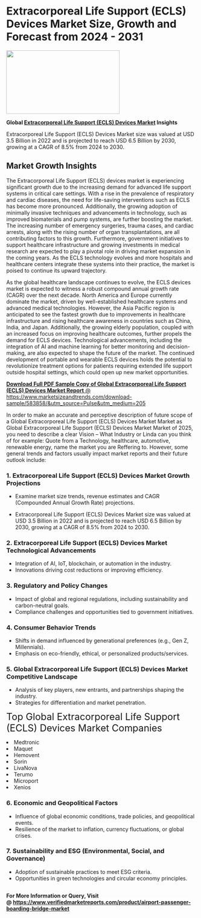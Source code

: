 <H1>Extracorporeal Life Support (ECLS) Devices Market Size, Growth and Forecast from 2024 - 2031</H1><img class="aligncenter size-medium wp-image-584254" src="https://thirdeyenews.in/wp-content/uploads/2024/09/Global-Market-Research-300x168.jpeg" alt="" width="300" height="168" /><p><strong>Global&nbsp;<a href="https://www.marketsizeandtrends.com/download-sample/583858/&amp;utm_source=Pulse&amp;utm_medium=205">Extracorporeal Life Support (ECLS) Devices Market</a> Insights</strong></p><p>Extracorporeal Life Support (ECLS) Devices Market size was valued at USD 3.5 Billion in 2022 and is projected to reach USD 6.5 Billion by 2030, growing at a CAGR of 8.5% from 2024 to 2030.</p><p><h2>Market Growth Insights</h2> <p>The Extracorporeal Life Support (ECLS) devices market is experiencing significant growth due to the increasing demand for advanced life support systems in critical care settings. With a rise in the prevalence of respiratory and cardiac diseases, the need for life-saving interventions such as ECLS has become more pronounced. Additionally, the growing adoption of minimally invasive techniques and advancements in technology, such as improved biomaterials and pump systems, are further boosting the market. The increasing number of emergency surgeries, trauma cases, and cardiac arrests, along with the rising number of organ transplantations, are all contributing factors to this growth. Furthermore, government initiatives to support healthcare infrastructure and growing investments in medical research are expected to play a pivotal role in driving market expansion in the coming years. As the ECLS technology evolves and more hospitals and healthcare centers integrate these systems into their practice, the market is poised to continue its upward trajectory.</p> <p><a href="#"></a></p> <p>As the global healthcare landscape continues to evolve, the ECLS devices market is expected to witness a robust compound annual growth rate (CAGR) over the next decade. North America and Europe currently dominate the market, driven by well-established healthcare systems and advanced medical technologies. However, the Asia Pacific region is anticipated to see the fastest growth due to improvements in healthcare infrastructure and rising healthcare awareness in countries such as China, India, and Japan. Additionally, the growing elderly population, coupled with an increased focus on improving healthcare outcomes, further propels the demand for ECLS devices. Technological advancements, including the integration of AI and machine learning for better monitoring and decision-making, are also expected to shape the future of the market. The continued development of portable and wearable ECLS devices holds the potential to revolutionize treatment options for patients requiring extended life support outside hospital settings, which could open up new market opportunities. </p> <p><a href="#"></p><p><span class=""><strong>Download Full PDF Sample Copy of Global Extracorporeal Life Support (ECLS) Devices Market Report</strong> @ <a href="https://www.marketsizeandtrends.com/download-sample/583858/&amp;utm_source=Pulse&amp;utm_medium=205" target="_blank">https://www.marketsizeandtrends.com/download-sample/583858/&amp;utm_source=Pulse&amp;utm_medium=205</a></span></p><p>In order to make an accurate and perceptive description of future scope of a Global&nbsp;Extracorporeal Life Support (ECLS) Devices Market Market as Global&nbsp;Extracorporeal Life Support (ECLS) Devices Market Market of 2025, you need to describe a clear Vision &ndash; What Industry or Linda can you think of for example: Quote from a Technology, healthcare, automotive, renewable energy, name the market you are Reffering to. However, some general trends and factors usually impact market reports and their future outlook include:</p><h3>1.&nbsp;<strong>Extracorporeal Life Support (ECLS) Devices Market Growth Projections</strong></h3><ul><li>Examine market size trends, revenue estimates and CAGR (Compounded Annual Growth Rate) projections.</li><li><p>Extracorporeal Life Support (ECLS) Devices Market size was valued at USD 3.5 Billion in 2022 and is projected to reach USD 6.5 Billion by 2030, growing at a CAGR of 8.5% from 2024 to 2030.</p></li></ul><h3>2.&nbsp;<strong>Extracorporeal Life Support (ECLS) Devices Market Technological Advancements</strong></h3><ul><li>Integration of AI, IoT, blockchain, or automation in the industry.</li><li>Innovations driving cost reductions or improving efficiency.</li></ul><h3>3.&nbsp;<strong>Regulatory and Policy Changes</strong></h3><ul><li>Impact of global and regional regulations, including sustainability and carbon-neutral goals.</li><li>Compliance challenges and opportunities tied to government initiatives.</li></ul><h3>4.&nbsp;<strong>Consumer Behavior Trends</strong></h3><ul><li>Shifts in demand influenced by generational preferences (e.g., Gen Z, Millennials).</li><li>Emphasis on eco-friendly, ethical, or personalized products/services.</li></ul><h3>5.&nbsp;<strong>Global Extracorporeal Life Support (ECLS) Devices Market Competitive Landscape</strong></h3><ul><li>Analysis of key players, new entrants, and partnerships shaping the industry.</li><li>Strategies for differentiation and market penetration.</li></ul><p data-pm-slice="1 1 []"><span style="color: inherit; font-family: inherit; font-size: 25px;">Top Global Extracorporeal Life Support (ECLS) Devices Market Companies</span></p><div class="" data-test-id=""><p><li>Medtronic</li><li> Maquet</li><li> Hemovent</li><li> Sorin</li><li> LivaNova</li><li> Terumo</li><li> Microport</li><li> Xenios</li></p></div><h3>6.&nbsp;<strong>Economic and Geopolitical Factors</strong></h3><ul><li>Influence of global economic conditions, trade policies, and geopolitical events.</li><li>Resilience of the market to inflation, currency fluctuations, or global crises.</li></ul><h3>7.&nbsp;<strong>Sustainability and ESG (Environmental, Social, and Governance)</strong></h3><ul><li>Adoption of sustainable practices to meet ESG criteria.</li><li>Opportunities in green technologies and circular economy principles.</li></ul><h2><strong style="font-size: 14px;">For More Information or Query, Visit @&nbsp;</strong><a style="background-color: #ffffff; font-size: 14px;" href="https://www.marketsizeandtrends.com/report/extracorporeal-life-support-ecls-devices-market/" target="_blank">https://www.verifiedmarketreports.com/product/airport-passenger-boarding-bridge-market</a></h2>
